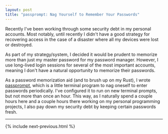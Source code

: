 ```yaml
---
layout: post
title: "passprompt: Nag Yourself to Remember Your Passwords"
---
```


Recently I've been working through some security debt in my personal accounts. Most notably, until recently I didn't have a good strategy for recovering access in the case of a disaster where all my devices were lost or destroyed.

As part of my strategy/system, I decided it would be prudent to memorize more than just my master password for my password manager. However, I use long-lived login sessions for several of the most important accounts, meaning I don't have a natural opportunity to memorize their passwords.

As a password memorization aid (and to brush up on my Rust), I wrote [passprompt](https://github.com/seansfkelley/passprompt), which is a little terminal program to nag oneself to enter passwords periodically. I've configured it to run on new terminal prompts, but not more than once an hour. This way, as I naturally spend a couple hours here and a couple hours there working on my personal programming projects, I also pay down my security debt by keeping certain passwords fresh.

-------------------------------------------------------------------------------

{% include next-previous.html %}
